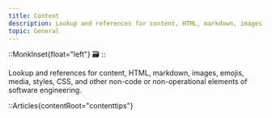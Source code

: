 ```yaml
---
title: Content
description: Lookup and references for content, HTML, markdown, images, emojis, media, styles, CSS, and other non-code or non-operational elements to software engineering.
topic: General
---
```


::MonkInset{float="left"}
:card_file_box:
::

Lookup and references for content, HTML, markdown, images, emojis, media, styles, CSS, and other non-code or non-operational elements of software engineering.

::Articles{contentRoot="contenttips"}


